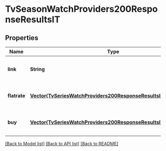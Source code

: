 # TvSeasonWatchProviders200ResponseResultsIT


## Properties
Name | Type | Description | Notes
------------ | ------------- | ------------- | -------------
**link** | **String** |  | [optional] [default to nothing]
**flatrate** | [**Vector{TvSeriesWatchProviders200ResponseResultsIEFlatrateInner}**](TvSeriesWatchProviders200ResponseResultsIEFlatrateInner.md) |  | [optional] [default to nothing]
**buy** | [**Vector{TvSeriesWatchProviders200ResponseResultsITBuyInner}**](TvSeriesWatchProviders200ResponseResultsITBuyInner.md) |  | [optional] [default to nothing]


[[Back to Model list]](../README.md#models) [[Back to API list]](../README.md#api-endpoints) [[Back to README]](../README.md)


